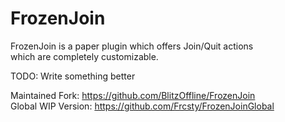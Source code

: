 # FrozenJoin

FrozenJoin is a paper plugin which offers Join/Quit actions <br>
which are completely customizable.

TODO: Write something better

Maintained Fork: https://github.com/BlitzOffline/FrozenJoin  
Global WIP Version: https://github.com/Frcsty/FrozenJoinGlobal
